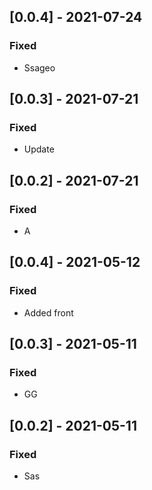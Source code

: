 ## [0.0.4] - 2021-07-24

### Fixed
-    Ssageo

## [0.0.3] - 2021-07-21

### Fixed
-    Update

## [0.0.2] - 2021-07-21

### Fixed
-    A

## [0.0.4] - 2021-05-12

### Fixed
-    Added front

## [0.0.3] - 2021-05-11

### Fixed
-    GG

## [0.0.2] - 2021-05-11

### Fixed
-    Sas

